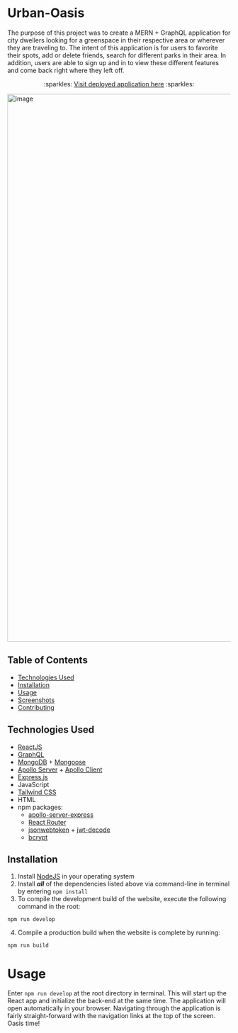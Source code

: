 # Urban-Oasis 

The purpose of this project was to create a MERN + GraphQL application for city dwellers looking for a greenspace in their respective area or wherever they are traveling to. The intent of this application is for users to favorite their spots, add or delete friends, search for different parks in their area. In addition, users are able to sign up and in to view these different features and come back right where they left off.

<p align="center">:sparkles: <a href="">Visit deployed application here</a> :sparkles:</p>

<img width="1237" alt="image" src="https://github.com/ScarletBowen/urban-oasis-app/assets/120343929/2c0f3ef8-618b-41c1-8b8d-f7ecf970aff6">

## Table of Contents
- [Technologies Used](#technologies-used)
- [Installation](#installation)
- [Usage](#usage)
- [Screenshots](#screenshots)
- [Contributing](#contributing)

## Technologies Used
- [ReactJS](https://reactjs.org/)
- [GraphQL](https://graphql.org/)
- [MongoDB](https://www.mongodb.com/) + [Mongoose](https://mongoosejs.com/docs/)
- [Apollo Server](https://www.apollographql.com/docs/apollo-server/) + [Apollo Client](https://www.apollographql.com/docs/react/)
- [Express.js](https://expressjs.com/)
- JavaScript
- [Tailwind CSS](https://tailwindcss.com/)
- HTML
- npm packages:
    - [apollo-server-express](https://www.npmjs.com/package/apollo-server-express)
    - [React Router](https://www.npmjs.com/package/react-router-dom)
    - [jsonwebtoken](https://www.npmjs.com/package/jsonwebtoken) + [jwt-decode](https://github.com/auth0/jwt-decode)
    - [bcrypt](https://www.npmjs.com/package/bcrypt)

## Installation
1. Install [NodeJS](https://nodejs.org/en/) in your operating system
2. Install ***all*** of the dependencies listed above via command-line in terminal by entering `npm install`
3. To compile the development build of the website, execute the following command in the root:
```
npm run develop
```
4. Compile a production build when the website is complete by running:
```
npm run build
```

# Usage
Enter `npm run develop` at the root directory in terminal. This will start up the React app and initialize the back-end at the same time. The application will open automatically in your browser. Navigating through the application is fairly straight-forward with the navigation links at the top of the screen. Oasis time!